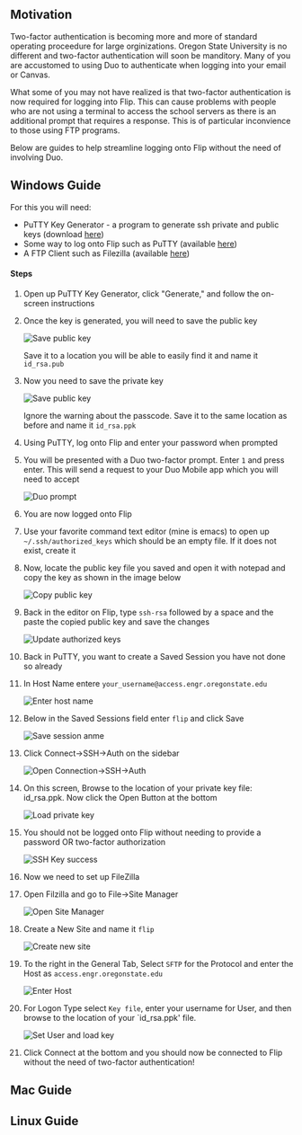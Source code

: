 ## Motivation
Two-factor authentication is becoming more and more of standard operating proceedure for large orginizations. Oregon State University is no different and two-factor authentication will soon be manditory. Many of you are accustomed to using Duo to authenticate when logging into your email or Canvas. 

What some of you may not have realized is that two-factor authentication is now required for logging into Flip. This can cause problems with people who are not using a terminal to access the school servers as there is an additional prompt that requires a response. This is of particular inconvience to those using FTP programs. 

Below are guides to help streamline logging onto Flip without the need of involving Duo.
## Windows Guide
For this you will need:

* PuTTY Key Generator - a program to generate ssh private and public keys (download [here](http://the.earth.li/~sgtatham/putty/latest/x86/puttygen.exe))
* Some way to log onto Flip such as PuTTY (available [here](https://www.chiark.greenend.org.uk/~sgtatham/putty/latest.html))
* A FTP Client such as Filezilla (available [here](https://filezilla-project.org/))

#### Steps
1. Open up PuTTY Key Generator, click "Generate," and follow the on-screen instructions
2. Once the key is generated, you will need to save the public key

   ![Save public key](./images/windows/win_save_public_key.png)

   Save it to a location you will be able to easily find it and name it `id_rsa.pub`
   
3. Now you need to save the private key

   ![Save public key](./images/windows/win_save_private_key.png)
   
   Ignore the warning about the passcode. Save it to the same location as before and name it `id_rsa.ppk`
   
4. Using PuTTY, log onto Flip and enter your password when prompted
5. You will be presented with a Duo two-factor prompt. Enter `1` and press enter. This will send a request to your Duo Mobile app which you will need to accept
   
   ![Duo prompt](./images/windows/win_flip_duo_prompt.png)
   
6. You are now logged onto Flip
7. Use your favorite command text editor (mine is emacs) to open up `~/.ssh/authorized_keys` which should be an empty file. If it does not exist, create it
8. Now, locate the public key file you saved and open it with notepad and copy the key as shown in the image below

   ![Copy public key](./images/windows/win_notepad_pub_key.png)

9. Back in the editor on Flip, type `ssh-rsa` followed by a space and the paste the copied public key and save the changes

   ![Update authorized keys](./images/windows/win_flip_save_auth_key.png)

10. Back in PuTTY, you want to create a Saved Session you have not done so already

  1. In Host Name entere `your_username@access.engr.oregonstate.edu`
     
	 ![Enter host name](./images/windows/win_session_url.png)
	 
  2. Below in the Saved Sessions field enter `flip` and click Save
  
     ![Save session anme](./images/windows/win_save_session.png)
	 
  3. Click Connect->SSH->Auth on the sidebar
  
     ![Open Connection->SSH->Auth](./images/windows/win_ssh_auth_panel.png)
	 
  4. On this screen, Browse to the location of your private key file: id_rsa.ppk. Now click the Open Button at the bottom
  
     ![Load private key](./images/windows/win_load_private_key.png)
	 
  5. You should not be logged onto Flip without needing to provide a password OR two-factor authorization
  
     ![SSH Key success](./images/windows/win_putty_key_auth.png)
 
11. Now we need to set up FileZilla
  1. Open Filzilla and go to File->Site Manager
     
	 ![Open Site Manager](./images/windows/win_filezilla_site_manager.png)
	 
  2. Create a New Site and name it `flip`
   
     ![Create new site](./images/windows/win_filezilla_new_site.png)
	 
  3. To the right in the General Tab, Select `SFTP` for the Protocol and enter the Host as `access.engr.oregonstate.edu`
  
     ![Enter Host](./images/windows/win_filezilla_enter_host.png)
	 
  4. For Logon Type select `Key file`, enter your username for User, and then browse to the location of your `id_rsa.ppk' file.
 
     ![Set User and load key](./images/windows/win_filezilla_load_key.png)
	 
  5. Click Connect at the bottom and you should now be connected to Flip without the need of two-factor authentication!
  
## Mac Guide

## Linux Guide
